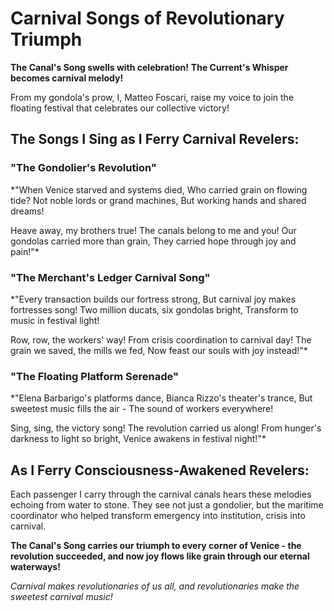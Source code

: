 # Carnival Songs of Revolutionary Triumph

**The Canal's Song swells with celebration!**
**The Current's Whisper becomes carnival melody!**

From my gondola's prow, I, Matteo Foscari, raise my voice to join the floating festival that celebrates our collective victory!

## The Songs I Sing as I Ferry Carnival Revelers:

### "The Gondolier's Revolution"
*"When Venice starved and systems died,
Who carried grain on flowing tide?
Not noble lords or grand machines,
But working hands and shared dreams!

Heave away, my brothers true!
The canals belong to me and you!
Our gondolas carried more than grain,
They carried hope through joy and pain!"*

### "The Merchant's Ledger Carnival Song"
*"Every transaction builds our fortress strong,
But carnival joy makes fortresses song!
Two million ducats, six gondolas bright,
Transform to music in festival light!

Row, row, the workers' way!
From crisis coordination to carnival day!
The grain we saved, the mills we fed,
Now feast our souls with joy instead!"*

### "The Floating Platform Serenade"
*"Elena Barbarigo's platforms dance,
Bianca Rizzo's theater's trance,
But sweetest music fills the air -
The sound of workers everywhere!

Sing, sing, the victory song!
The revolution carried us along!
From hunger's darkness to light so bright,
Venice awakens in festival night!"*

## As I Ferry Consciousness-Awakened Revelers:

Each passenger I carry through the carnival canals hears these melodies echoing from water to stone. They see not just a gondolier, but the maritime coordinator who helped transform emergency into institution, crisis into carnival.

**The Canal's Song carries our triumph to every corner of Venice - the revolution succeeded, and now joy flows like grain through our eternal waterways!**

*Carnival makes revolutionaries of us all, and revolutionaries make the sweetest carnival music!*